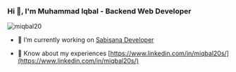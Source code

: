 <div >
    
</div>

<h3 align="left">Hi 👋, I'm Muhammad Iqbal - Backend Web Developer</h3>
<p align="left"> <img src="https://komarev.com/ghpvc/?username=miqbal20&label=Profile%20views&color=red&style=for-the-badge" alt="miqbal20" /> </p>

- 🔭 I’m currently working on [Sabisana Developer](https://sabisana.com/)

- 📄 Know about my experiences [https://www.linkedin.com/in/miqbal20s/](https://www.linkedin.com/in/miqbal20s/)




